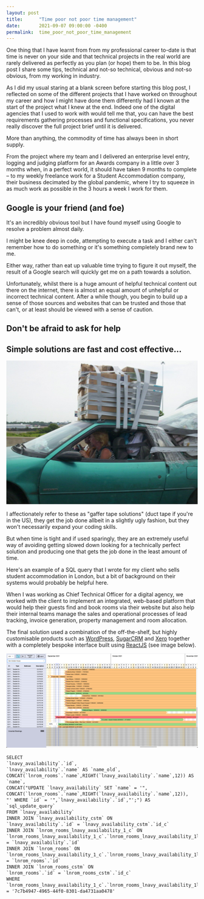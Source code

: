 ```yaml
---
layout: post
title:      "Time poor not poor time management"
date:       2021-09-07 09:00:00 -0400
permalink:  time_poor_not_poor_time_management
---
```


One thing that I have learnt from from my professional career to-date is that time is never on your side and that technical projects in the real world are rarely delivered as perfectly as you plan (or hope) them to be.  In this blog post I share some tips, technical and not-so technical, obvious and not-so obvious, from my working in industry.

As I did my usual staring at a blank screen before starting this blog post, I reflected on some of the different projects that I have worked on throughout my career and how I might have done them differently had I known at the start of the project what I knew at the end.  Indeed one of the digital agencies that I used to work with would tell me that, you can have the best requirements gathering processes and functional specifications, you never really discover the full project brief until it is delivered.

More than anything, the commodity of time has always been in short supply. 

From the project where my team and I delivered an enterprise level entry, logging and judging platform for an Awards company in a little over 3 months when, in a perfect world, it should have taken 9 months to complete – to my weekly freelance work for a Student Accommodation company, their business decimated by the global pandemic, where I try to squeeze in as much work as possible in the 3 hours a week I work for them.

## Google is your friend (and foe)

It's an incredibly obvious tool but I have found myself using Google to resolve a problem almost daily.  

I might be knee deep in code, attempting to execute a task and I either can't remember how to do something or it's something completely brand new to me.  

Either way, rather than eat up valuable time trying to figure it out myself, the result of a Google search will quickly get me on a path towards a solution.

Unfortunately, whilst there is a huge amount of helpful technical content out there on the internet, there is almost an equal amount of unhelpful or incorrect technical content.  After a while though, you begin to build up a sense of those sources and websites that can be trusted and those that can't, or at least should be viewed with a sense of caution.

## Don't be afraid to ask for help

## Simple solutions are fast and cost effective... 

![Gaffer Tape Solutions](post_images/2021-09-07-gaffer_tape_solutions.jpg)

I affectionately refer to these as "gaffer tape solutions" (duct tape if you're in the US), they get the job done allbeit in a slightly ugly fashion, but they won't necessarily expand your coding skills.  

But when time is tight and if used sparingly, they are an extremely useful way of avoiding getting slowed down looking for a technically perfect solution and producing one that gets the job done in the least amount of time.

Here's an example of a SQL query that I wrote for my client who sells student accommodation in London, but a bit of background on their systems would probably be helpful here.

When I was working as Chief Technical Officer for a digital agency, we worked with the client to implement an integrated, web-based platform that would help their guests find and book rooms via their website but also help their internal teams manage the sales and operational processes of lead tracking, invoice generation, property management and room allocation.

The final solution used a combination of the off-the-shelf, but highly customisable products such as [WordPress](https://www.wordpress.org/), [SugarCRM](https://www.sugarcrm.com/) and [Xero](https://www.xero.com/) together with a completely bespoke interface built using [ReactJS](https://reactjs.org/) (see image below).

![Student Accommodation Room Allocation Interface](post_images/2021-09-07-blog_post_react_interface.png)


```
SELECT 
`lnavy_availability`.`id`,
`lnavy_availability`.`name` AS `name_old`,
CONCAT(`lnrom_rooms`.`name`,RIGHT(`lnavy_availability`.`name`,12)) AS `name`,
CONCAT("UPDATE `lnavy_availability` SET `name` = '",
CONCAT(`lnrom_rooms`.`name`,RIGHT(`lnavy_availability`.`name`,12)),
"' WHERE `id` = '",`lnavy_availability`.`id`,"';") AS `sql_update_query`
FROM `lnavy_availability`
INNER JOIN `lnavy_availability_cstm` ON
`lnavy_availability`.`id` = `lnavy_availability_cstm`.`id_c`
INNER JOIN `lnrom_rooms_lnavy_availability_1_c` ON
`lnrom_rooms_lnavy_availability_1_c`.`lnrom_rooms_lnavy_availability_1lnavy_availability_idb` = `lnavy_availability`.`id`
INNER JOIN `lnrom_rooms` ON
`lnrom_rooms_lnavy_availability_1_c`.`lnrom_rooms_lnavy_availability_1lnrom_rooms_ida` = `lnrom_rooms`.`id`
INNER JOIN `lnrom_rooms_cstm` ON
`lnrom_rooms`.`id` = `lnrom_rooms_cstm`.`id_c`
WHERE `lnrom_rooms_lnavy_availability_1_c`.`lnrom_rooms_lnavy_availability_1lnrom_rooms_ida` 
= '7c7b4947-4965-44f0-8301-da4731aa0478'
```

